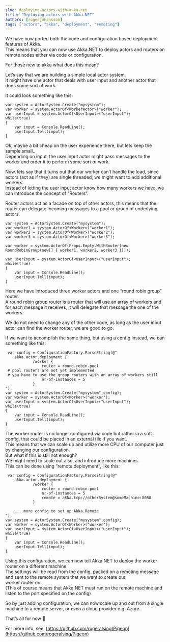 ```yaml
---
slug: deploying-actors-with-akka-net
title: "Deploying actors with Akka.NET"
authors: [rogerjohansson]
tags: ["actors", "akka", "deployment", "remoting"]
---
```

We have now ported both the code and configuration based deployment features of Akka.  
This means that you can now use Akka.NET to deploy actors and routers on remote nodes either via code or configuration.

<!-- truncate -->

For those new to akka what does this mean?

Let’s say that we are building a simple local actor system.  
It might have one actor that deals with user input and another actor that does some sort of work.

It could look something like this:

```
var system = ActorSystem.Create("mysystem");
var worker = system.ActorOf<WorkerActor>("worker");
var userInput = system.ActorOf<UserInput>("userInput");
while(true)
{
    var input = Console.ReadLine();
    userInput.Tell(input);
}
```

Ok, maybe a bit cheap on the user experience there, but lets keep the sample small..  
Depending on input, the user input actor might pass messages to the worker and order it to perform some sort of work.

Now, lets say that it turns out that our worker can’t handle the load, since actors (act as if they) are single threaded, we might want to add additional workers.  
Instead of letting the user input actor know how many workers we have, we can introduce the concept of “Routers”.

Router actors act as a facade on top of other actors, this means that the router can delegate incoming messages to a pool or group of underlying actors.

```
var system = ActorSystem.Create("mysystem");
var worker1 = system.ActorOf<Worker>("worker1");
var worker2 = system.ActorOf<Worker>("worker2");
var worker3 = system.ActorOf<Worker>("worker3");

var worker = system.ActorOf(Props.Empty.WithRouter(new RoundRobinGroup(new[] { worker1, worker2, worker3 })));

var userInput = system.ActorOf<UserInput>("userInput");
while(true)
{
    var input = Console.ReadLine();
    userInput.Tell(input);
}
```

Here we have introduced three worker actors and one “round robin group” router.  
A round robin group router is a router that will use an array of workers and for each message it receives, it will delegate that message the one of the workers.

We do not need to change any of the other code, as long as the user input actor can find the worker router, we are good to go.

If we want to accomplish the same thing, but using a config instead, we can something like this:

```
 var config = ConfigurationFactory.ParseString(@"
    akka.actor.deployment {
            /worker {
                router = round-robin-pool
 # pool routers are not yet implemented
 # you have to use the group routers with an array of workers still
                nr-of-instances = 5
            }
");
var system = ActorSystem.Create("mysystem",config);
var worker = system.ActorOf<Worker>("worker");
var userInput = system.ActorOf<UserInput>("userInput");
while(true)
{
    var input = Console.ReadLine();
    userInput.Tell(input);
}
```

The worker router is no longer configured via code but rather ia a soft config, that could be placed in an external file if you want.  
This means that we can scale up and utilize more CPU of our computer just by changing our configuration.  
But what if this is still not enough?  
We might need to scale out also, and introduce more machines.  
This can be done using “remote deployment”, like this:

```
 var config = ConfigurationFactory.ParseString(@"
    akka.actor.deployment {
            /worker {
                router = round-robin-pool
                nr-of-instances = 5
                remote = akka.tcp://otherSystem@someMachine:8080
            }

    ....more config to set up Akka.Remote
");
var system = ActorSystem.Create("mysystem",config);
var worker = system.ActorOf<Worker>("worker");
var userInput = system.ActorOf<UserInput>("userInput");
while(true)
{
    var input = Console.ReadLine();
    userInput.Tell(input);
}
```

Using this configuration, we can now tell Akka.NET to deploy the worker router on a different machine.  
The settings will be read from the config, packed on a remoting message and sent to the remote system that we want to create our  
worker router on.  
(This of course means that Akka.NET must run on the remote machine and listen to the port specified on the config)

So by just adding configuration, we can now scale up and out from a single machine to a remote server, or even a cloud provider e.g. Azure.

That’s all for now 🙂

For more info, see: [https://github.com/rogeralsing/Pigeon](https://github.com/rogeralsing/Pigeon)
